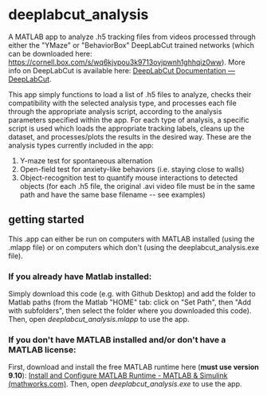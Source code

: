 # deeplabcut_analysis


A MATLAB app to analyze .h5 tracking files from videos processed through either the "YMaze" or "BehaviorBox" DeepLabCut trained networks (which can be downloaded here: https://cornell.box.com/s/wq6kjvpou3k9713ovjpwnh1ghhqiz0ww). More info on DeepLabCut is available here: [DeepLabCut Documentation — DeepLabCut](https://deeplabcut.github.io/DeepLabCut/docs/intro.html).

This app simply functions to load a list of .h5 files to analyze, checks their compatibility with the selected analysis type, and processes each file through the appropriate analysis script, according to the analysis parameters specified within the app. For each type of analysis, a specific script is used which loads the appropriate tracking labels, cleans up the dataset, and processes/plots the results in the desired way. These are the analysis types currently included in the app:

1. Y-maze test for spontaneous alternation
2. Open-field test for anxiety-like behaviors (i.e. staying close to walls)
3. Object-recognition test to quantify mouse interactions to detected objects (for each .h5 file, the original .avi video file must be in the same path and have the same base filename -- see examples)


## getting started
This .app can either be run on computers with MATLAB installed (using the .mlapp file) or on computers which don't (using the deeplabcut_analysis.exe file). 

### If you already have Matlab installed:
Simply download this code (e.g. with Github Desktop) and add the folder to Matlab paths (from the Matlab "HOME" tab: click on "Set Path", then "Add with subfolders", then select the folder where you downloaded this code). Then, open *deeplabcut_analysis.mlapp* to use the app.

### If you don't have MATLAB installed and/or don't have a MATLAB license:
First, download and install the free MATLAB runtime here (**must use version 9.10**): [Install and Configure MATLAB Runtime - MATLAB & Simulink (mathworks.com)](https://www.mathworks.com/help/compiler/install-the-matlab-runtime.html). Then, open *deeplabcut_analysis.exe* to use the app.


